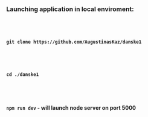 


### Launching application in local enviroment:
<br /><br />

#### `git clone https://github.com/AugustinasKaz/danske1`
<br /><br />

#### `cd ./danske1`
<br /><br />

#### `npm run dev` - will launch node server on port 5000 
